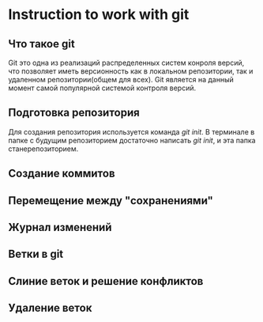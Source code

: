 # Instruction to work with git

## Что такое git   

  Git это одна из реализаций распределенных систем конроля версий, что позволяет иметь версионность как в локальном репозитории, так и удаленном репозитории(общем для всех). Git является на данный момент самой популярной системой контроля версий.

## Подготовка репозитория
Для создания репозитория используется команда *git init*. В терминале в папке с будущим репозиторием достаточно написать *git init*, и эта папка станерепозиторием.

## Создание коммитов

## Перемещение между "сохранениями"

## Журнал изменений
 
## Ветки в git 

## Слиние веток и решение конфликтов

## Удаление веток